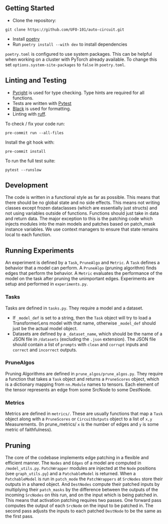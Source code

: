 ## Getting Started
- Clone the repository:
```
git clone https://github.com/UFO-101/auto-circuit.git
```
- Install [poetry](https://python-poetry.org/docs/#installation)
- Run `poetry install --with dev` to install dependencies

`poetry.toml` is configured to use system packages. This can be helpful when working on a cluster with PyTorch already available. To change this set `options.system-site-packages` to `false` in `poetry.toml`.

## Linting and Testing
- [Pyright](https://github.com/microsoft/pyright) is used for type checking. Type hints are required for all functions.
- Tests are written with [Pytest](https://docs.pytest.org/en/stable/)
- [Black](https://github.com/psf/black) is used for formatting.
- Linting with [ruff](https://github.com/astral-sh/ruff).

To check / fix your code run:
```
pre-commit run --all-files
```
Install the git hook with:
```
pre-commit install
```
To run the full test suite:
```
pytest --runslow
```

## Development
The code is written in a functional style as far as possible. This means that there should be no global state and no side effects. This means not writing classes except frozen dataclasses (which are essentially just structs) and not using variables outside of functions. Functions should just take in data and return data. The major exception to this is the patching code which injects modules into the main models and patches based on patch_mask instance variables. We use context managers to ensure that state remains local to each function.


## Running Experiments

An experiment is defined by a `Task`, `PruneAlgo` and `Metric`. A `Task` defines a behavior that a model can perform. A `PruneAlgo` (pruning algorithm) finds edges that perform the behavior. A `Metric` evaluates the performance of the model on the task after pruning the unimportant edges. Experiments are setup and performed in `experiments.py`.

### Tasks

Tasks are defined in `tasks.py`. They require a model and a dataset.
 - If `_model_def` is set to a string, then the `Task` object will try to load a TransformerLens model with that name, otherwise `_model_def` should just be the actual model object.
 - Datasets are defined by a `_dataset_name`, which should be the name of a JSON file in `/datasets` (excluding the `.json` extension). The JSON file should contain a list of `prompts` with `clean` and `corrupt` inputs and `correct` and `incorrect` outputs.

### PruneAlgos

Pruning Algorithms are defined in `prune_algos/prune_algos.py`. They require a function that takes a `Task` object and returns a `PruneScores` object, which is a dictionary mapping from `nn.Module` names to tensors. Each element of the tensor represents an edge from some SrcNode to some DestNode.

### Metrics

Metrics are defined in `metrics/`. These are usually functions that map a `Task` object along with a `PruneScores` or `CircuitOutputs` object to a list of `x,y` Measurements. (In prune_metrics/ `x` is the number of edges and `y` is some metric of faithfulness).

## Pruning

The core of the codebase implements edge patching in a flexible and efficient manner. The `Nodes` and `Edges` of a model are computed in `/model_utils.py`. `PatchWrapper` modules are injected at the `Node` positions (see `graph_utils.py`) and a `PatchableModel` is returned. When a `PatchableModel` is run in `patch_mode` the `PatchWrappers` at `SrcNodes` store their outputs in a shared object. And `DestNodes` compute their patched inputs by multiplying their `patch_masks` by the difference between the outputs of the incoming `SrcNodes` on this run, and on the input which is being patched in. This means that activation patching requires two passes. One forward pass computes the output of each `SrcNode` on the input to be patched in. The second pass adjusts the inputs to each patched `DestNode` to be the same as the first pass.
